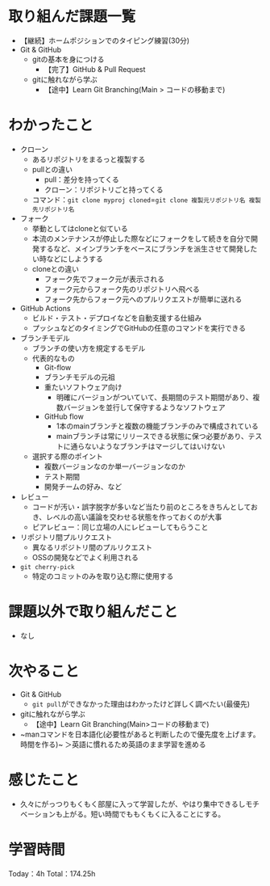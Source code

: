 # 取り組んだ課題一覧
- 【継続】ホームポジションでのタイピング練習(30分)
- Git & GitHub
    - gitの基本を身につける
	    - 【完了】GitHub & Pull Request
    - gitに触れながら学ぶ
        -  【途中】Learn Git Branching(Main > コードの移動まで)

# わかったこと
- クローン
    - あるリポジトリをまるっと複製する
    - pullとの違い
        - pull：差分を持ってくる
        - クローン：リポジトリごと持ってくる
    - コマンド：`git clone myproj cloned`=`git clone 複製元リポジトリ名 複製先リポジトリ名`
- フォーク
    - 挙動としてはcloneと似ている
    - 本流のメンテナンスが停止した際などにフォークをして続きを自分で開発するなど、メインブランチをベースにブランチを派生させて開発したい時などにしようする
    - cloneとの違い
        - フォーク先でフォーク元が表示される
        - フォーク元からフォーク先のリポジトリへ飛べる
        - フォーク先からフォーク元へのプルリクエストが簡単に送れる
- GitHub Actions
    - ビルド・テスト・デプロイなどを自動支援する仕組み
    - プッシュなどのタイミングでGitHubの任意のコマンドを実行できる
- ブランチモデル
    - ブランチの使い方を規定するモデル
    - 代表的なもの
        - Git-flow
        - ブランチモデルの元祖
        - 重たいソフトウェア向け
            - 明確にバージョンがついていて、長期間のテスト期間があり、複数バージョンを並行して保守するようなソフトウェア
        - GitHub flow
            - 1本のmainブランチと複数の機能ブランチのみで構成されている
            - mainブランチは常にリリースできる状態に保つ必要があり、テストに通らないようなブランチはマージしてはいけない
    - 選択する際のポイント
        - 複数バージョンなのか単一バージョンなのか
        - テスト期間
        - 開発チームの好み、など
- レビュー
    - コードが汚い・誤字脱字が多いなど当たり前のところをきちんとしておき、レベルの高い議論を交わせる状態を作っておくのが大事
    - ピアレビュー：同じ立場の人にレビューしてもらうこと
- リポジトリ間プルリクエスト
    - 異なるリポジトリ間のプルリクエスト
    - OSSの開発などでよく利用される
- `git cherry-pick`
    - 特定のコミットのみを取り込む際に使用する

# 課題以外で取り組んだこと
- なし

# 次やること
- Git & GitHub
	- `git pull`ができなかった理由はわかったけど詳しく調べたい(最優先)
- gitに触れながら学ぶ
    -  【途中】Learn Git Branching(Main>コードの移動まで)
- ~manコマンドを日本語化(必要性があると判断したので優先度を上げます。時間を作る)~
＞英語に慣れるため英語のまま学習を進める

# 感じたこと
- 久々にがっつりもくもく部屋に入って学習したが、やはり集中できるしモチベーションも上がる。短い時間でももくもくに入ることにする。

# 学習時間
Today：4h Total：174.25h
